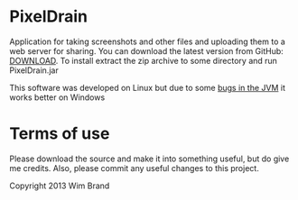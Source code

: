 PixelDrain
========

Application for taking screenshots and other files and uploading them to a web server for sharing.
You can download the latest version from GitHub: [DOWNLOAD][2]. To install extract the zip archive to some directory and run PixelDrain.jar

This software was developed on Linux but due to some [bugs in the JVM][1] it works better on Windows

Terms of use
========
Please download the source and make it into something useful, but do give me credits.
Also, please commit any useful changes to this project.

Copyright 2013 Wim Brand



[1]: https://github.com/Fornax96/PixelDrain/issues?labels=JVM+bug&state=open
[2]: https://github.com/Fornax96/PixelDrain/blob/master/dist.zip?raw=true
